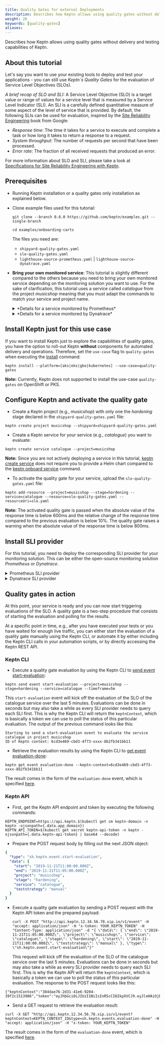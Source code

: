 ```yaml
---
title: Quality Gates for external Deployments
description: Describes how Keptn allows using quality gates without delivery and testing capabilities of Keptn.
weight: 26
keywords: [quality-gates]
aliases:
---
```


Describes how Keptn allows using quality gates without delivery and testing capabilities of Keptn.

## About this tutorial

Let's say you want to use your existing tools to deploy and test your applications - you can still use *Keptn`s Quality Gates* for the evaluation of Service Level Objectives (SLOs).

*A brief recap of SLO and SLI:* A Service Level Objective (SLO) is a target value or range of values for a service level that is measured by a Service Level Indicator (SLI). An SLI is a carefully defined quantitative measure of some aspect of the level of service that is provided. By default, the following SLIs can be used for evaluation, inspired by the [Site Reliability Engineering](https://landing.google.com/sre/sre-book/chapters/service-level-objectives) book from Google:

* *Response time*: The time it takes for a service to execute and complete a task or how long it takes to return a response to a request.
* *System throughput*: The number of requests per second that have been processed.
* *Error rate*: The fraction of all received requests that produced an error.

For more information about SLO and SLI, please take a look at [Specifications for Site Reliability Engineering with Keptn](https://github.com/keptn/spec/blob/0.1.2/sre.md).

## Prerequisites

* Running Keptn installation or a quality gates only installation as explained below.

* Clone example files used for this tutorial:

    ```console
    git clone --branch 0.6.0 https://github.com/keptn/examples.git --single-branch
    ```

    ```console
    cd examples/onboarding-carts
    ```

    The files you need are:

    * `shipyard-quality-gates.yaml` 
    * `slo-quality-gates.yaml`
    * `lighthouse-source-prometheus.yaml` | `lighthouse-source-dynatrace.yaml`

* **Bring your own monitored service**: This tutorial is slightly different compared to the others because you need to bring your own monitored service depending on the monitoring solution you want to use. For the sake of clarification, this tutorial uses a service called *catalogue* from the project *musicshop* meaning that you must adapt the commands to match your service and project name.  

    <details><summary>*Details for a service monitored by Prometheus*</summary>
    <p>
    
    This tutorial assumes that you have Prometheus that is either managed by Keptn or not. 

    * To use a Prometheus instance other than the one that is being managed by Keptn for a certain project, a secret containing the URL and the access credentials has to be deployed into the `keptn` namespace. The secret must have the following format:

        ```yaml
        user: username
        password: ***
        url: http://prometheus-service.monitoring.svc.cluster.local:8080
        ```

          If this information is stored in a file, e.g. `prometheus-creds.yaml`, the secret can be created with the following command. Please note that there is a naming convention for the secret because this can be configured per **project**. Thus, the secret has to have the name `prometheus-credentials-<project>`. Do not forget to replace the `<project>` placeholder with the name of your project:

        ```console
        kubectl create secret -n keptn generic prometheus-credentials-<project> --from-file=prometheus-credentials=./prometheus-creds.yaml
        ```
  
    Besides, this tutorial assumes that the service is properly monitored by Prometheus. Therefore, a *scrape job* and an *alert rule* are required:

    * A **scrape job** for your service. For more information about configuring a scrape job, see the official Prometheus documentation at section [scrape_config](https://prometheus.io/docs/prometheus/latest/configuration/configuration/#scrape_config). 
    
        To configure a scrape job for a Prometheus deployed on Kubernetes, you need to update the `prometheus-server-conf` ConfigMap at the `prometheus.yml` section with an additional scrape job:

            prometheus.yaml:
            ----
            scrape_configs: 
            - job_name: catalogue-musicshop-hardening
              honor_timestamps: false
              metrics_path: /prometheus
              static_configs:
              - targets:
                - catalogue.musicshop-hardening:80

    * An **alert rule** for the SLI and the scrape job. For more information about configuring alert rules, see the official Prometheus documentation at section [alerting_rules](https://prometheus.io/docs/prometheus/latest/configuration/alerting_rules/). 
    
        To add an alert rule to a Prometheus deployed on Kubernetes, you need to update the `prometheus-server-conf` ConfigMap at the `prometheus.rules` section with an additional group. Please be aware that the values of the label service, stage, and project must match your service, stage, and project as created in the [below step](./#configure-keptn-and-activate-the-quality-gate).

            prometheus.rules:
            ----
            groups:
            - name: catalogue musicshop-hardening alerts
              rules:
              - alert: response_time_p95>600
                expr: histogram_quantile(0.95,sum(rate(http_response_time_milliseconds_bucket{job='catalogue-musicshop-hardening'}[180s]))by(le))>600
                for: 5m
                labels:
                  severity: webhook
                  pod_name: catalogue
                  service: catalogue
                  stage: hardening
                  project: musicshop
                annotations:
                  summary: response_time_p95>600
                  descriptions: Pod name {{ $labels.pod_name }}

    * Before continue, please verify that you have an alert rule as shown below: 

        {{< popup_image
          link="./assets/prometheus_alert.png"
          caption="Prometheus Alert for SLI"
          width="50%">}}

    </p>
    </details>

    <details><summary>*Details for a service monitored by Dynatrace*</summary>
    <p>

    To gather the monitoring data of your service, it must have the tags **keptn_project**, **keptn_stage**, and **keptn_service** attached: 
      {{< popup_image
        link="./assets/monitored_service.png"
        caption="Tags on catalogue service"
        width="50%">}}

    To add those tags:

    * Set the environment variable [DT_CUSTOM_PROP](../../reference/monitoring/dynatrace/#set-dt-custom-prop-before-onboarding-a-service) with a key-value pair for each tag in your deployment manifest and deploy your service: 

    ```
    env:
    - name: DT_CUSTOM_PROP
      value: "keptn_project=musicshop keptn_service=catalogue keptn_stage=hardening"
    ``` 

    * Add tagging rules in Dynatrace to detect these values and to create the tags for your monitored service. Therefore, you can use the scripts [applyAutoTaggingRules.sh](https://github.com/keptn-contrib/dynatrace-service/blob/release-0.5.0/deploy/scripts/applyAutoTaggingRules.sh) and
    [utils.sh](https://github.com/keptn-contrib/dynatrace-service/blob/release-0.5.0/deploy/scripts/utils.sh). Please run the following command with
    your Tenant ID and API Token as parameters: 

    ```console
    .\applyAutoTaggingRules.sh $DT_TENANT $DT_API_TOKEN
    ```
      
    </p>
    </details>

## Install Keptn just for this use case

If you want to install Keptn just to explore the capabilities of quality gates, you have the option to roll-out Keptn **without** components for automated delivery and operations. Therefore, set the `use-case` flag to `quality-gates` when executing the [install](../../reference/cli/#keptn-install) command:

```console
keptn install --platform=[aks|eks|gke|kubernetes] --use-case=quality-gates
```

**Note:** Currently, Keptn does not supported to install the use-case `quality-gates` on OpenShift or PKS.

## Configure Keptn and activate the quality gate

* Create a Keptn project (e.g., *musicshop*) with only one the *hardening* stage declared in the `shipyard-quality-gates.yaml` file:

```
keptn create project musicshop --shipyard=shipyard-quality-gates.yaml
```

* Create a Keptn service for your service (e.g., *catalogue*) you want to evaluate:

```console
keptn create service catalogue --project=musicshop
```

  **Note:** Since you are not actively deploying a service in this tutorial, [keptn create service](../../reference/cli/#keptn-create-service) does not require you to provide a Helm chart compared to the [keptn onboard service](../../reference/cli/#keptn-onboard-service) command. 

* To activate the quality gate for your service, upload the `slo-quality-gates.yaml` file:

```console
keptn add-resource --project=musicshop --stage=hardening --service=catalogue --resource=slo-quality-gates.yaml --resourceUri=slo.yaml
```

  **Note:** The activated quality gate is passed when the absolute value of the response time is below 600ms and the relative change of the response time compared to the previous evaluation is below 10%. The quality gate raises a warning when the absolute value of the response time is below 800ms.

## Install SLI provider

For this tutorial, you need to deploy the corresponding SLI provider for your monitoring solution. This can be either the open-source monitoring solution *Prometheus* or *Dynatrace*. 

<details><summary>Prometheus SLI provider</summary>
<p>

1. Check if the Prometheus SLI provider is already available in your Keptn: 

    ```console
    kubectl get deployment -n keptn prometheus-sli-service
    ```

1. If the Prometheus SLI provider is not available, deploy and configure it for your project as explained [here](../../reference/monitoring/prometheus/#setup-prometheus-sli-provider).

1. To tell Keptn to use the deployed Prometheus SLI provider for your project, first adapt the ConfigMap in the `lighthouse-source-prometheus.yaml` file at the `metatdata.name` property to reference your project. Afterwards, apply the ConfigMap by executing the following command from within the `examples/onboarding-carts` folder:

    ```console
    kubectl apply -f lighthouse-source-prometheus.yaml
    ```

    ```yaml
    apiVersion: v1
    data:
      sli-provider: prometheus
    kind: ConfigMap
    metadata:
      name: lighthouse-config-PROJECTNAME
      namespace: keptn
    ```

1. Finally, upload the Prometheus-specific SLI configuration as stored in the `sli-config-prometheus.yaml` file:

    ```console
    keptn add-resource --project=musicshop --stage=hardening --service=catalogue --resource=sli-config-prometheus.yaml --resourceUri=prometheus/sli.yaml
    ```

</p>
</details>

<details><summary>Dynatrace SLI provider</summary>
<p>

1. Check if the Dynatrace SLI provider is already available in your Keptn: 

    ```console
    kubectl get deployment -n keptn dynatrace-sli-service
    ```

1. If the Dynatrace SLI provider is not available, deploy and configure it for your project as explained [here](../../reference/monitoring/dynatrace/#setup-dynatrace-sli-provider).

1. To tell Keptn to use the deployed Dynatrace SLI provider for your project, first adapt the ConfigMap in the `lighthouse-source-dynatrace.yaml` file at the `metatdata.name` property to reference your project. Afterwards, apply the ConfigMap by executing the following command from within the `examples/onboarding-carts` folder:

    ```console
    kubectl apply -f lighthouse-source-dynatrace.yaml
    ```

    ```yaml
    apiVersion: v1
    data:
      sli-provider: dynatrace
    kind: ConfigMap
    metadata:
      name: lighthouse-config-PROJECTNAME
      namespace: keptn
    ```

1. Finally, upload the Dynatrace-specific SLI configuration as stored in the `sli-config-dynatrace.yaml` file:

    ```console
    keptn add-resource --project=musicshop --stage=hardening --service=catalogue --resource=sli-config-dynatrace.yaml --resourceUri=dynatrace/sli.yaml
    ```

</p>
</details>

## Quality gates in action 

At this point, your service is ready and you can now start triggering evaluations of the SLO. A quality gate is a two-step procedure that consists of starting the evaluation and polling for the results.

At a specific point in time, e.g., after you have executed your tests or you have waited for enough live traffic, you can either start the evaluation of a quality gate manually using the Keptn CLI, or automate it by either including the Keptn CLI calls in your automation scripts, or by directly accessing the Keptn REST API. 

### Keptn CLI

* Execute a quality gate evaluation by using the Keptn CLI to [send event start-evaluation](../../reference/cli/#keptn-send-event-start-evaluation): 

```console
keptn send event start-evaluation --project=musicshop --stage=hardening --service=catalogue --timeframe=5m
```

  This `start-evaluation` event will kick off the evaluation of the SLO of the catalogue service over the last 5 minutes. Evaluations can be done in seconds but may also take a while as every SLI provider needs to query each SLI first. This is why the Keptn CLI will return the `keptnContext`, which is basically a token we can use to poll the status of this particular evaluation. The output of the previous command looks like this:

```console
Starting to send a start-evaluation event to evaluate the service catalogue in project musicshop
ID of Keptn context: 6cd3e469-cbd3-4f73-xxxx-8b2fb341bb11
```

* Retrieve the evaluation results by using the Keptn CLI to [get event evaluation-done](../../reference/cli/#keptn-get-event-evaluation-done): 
    
```console
keptn get event evaluation-done --keptn-context=6cd3e469-cbd3-4f73-xxxx-8b2fb341bb11
```

The result comes in the form of the `evaluation-done` event, which is specified [here](https://github.com/keptn/spec/blob/0.1.2/cloudevents.md#evaluation-done).

### Keptn API

* First, get the Keptn API endpoint and token by executing the following commands: 

```console
KEPTN_ENDPOINT=https://api.keptn.$(kubectl get cm keptn-domain -n keptn -ojsonpath={.data.app_domain})
KEPTN_API_TOKEN=$(kubectl get secret keptn-api-token -n keptn -ojsonpath={.data.keptn-api-token} | base64 --decode)
```

* Prepare the POST request body by filling out the next JSON object: 

```yaml
{
  "type": "sh.keptn.event.start-evaluation",
  "data": {
    "start": "2019-11-21T11:00:00.000Z",
    "end": "2019-11-21T11:05:00.000Z",
    "project": "musicshop",
    "stage": "hardening",
    "service": "catalogue",
    "teststrategy": "manual"
  }
}
```

* Execute a quality gate evaluation by sending a POST request with the Keptn API token and the prepared payload:

  ```console
  curl -X POST "http://api.keptn.12.34.56.78.xip.io/v1/event" -H "accept: application/json" -H "x-token: YOUR_KEPTN_TOKEN" -H "Content-Type: application/json" -d "{ \"data\": { \"end\": \"2019-11-21T11:05:00.000Z\", \"project\": \"musicshop\", \"service\": \"catalogue\", \"stage\": \"hardening\", \"start\": \"2019-11-21T11:00:00.000Z\", \"teststrategy\": \"manual\" }, \"type\": \"sh.keptn.event.start-evaluation\"}"
  ```

  This request will kick off the evaluation of the SLO of the catalogue service over the last 5 minutes. Evaluations can be done in seconds but may also take a while as every SLI provider needs to query each SLI first. This is why the Keptn API will return the `keptnContext`, which is basically a token we can use to poll the status of this particular evaluation. The response to the POST request looks like this:

```console
{"keptnContext":"384dae76-2d31-41e6-9204-39f2c1513906","token":"eyJhbGciOiJIUzI1NiIsInR5cCI6IkpXVCJ9.eyJleHAiOjE2MDU0NDA4ODl9.OdkhIoJ9KuT4bm7imvEXHdEPjnU0pl5S7DqGibNa924"}
```

* Send a GET request to retrieve the evaluation result: 

```console
curl -X GET "http://api.keptn.12.34.56.78.xip.io/v1/event?keptnContext=KEPTN_CONTEXT_ID&type=sh.keptn.events.evaluation-done" -H "accept: application/json" -H "x-token: YOUR_KEPTN_TOKEN"
```

The result comes in the form of the `evaluation-done` event, which is specified [here](https://github.com/keptn/spec/blob/0.1.2/cloudevents.md#evaluation-done).
